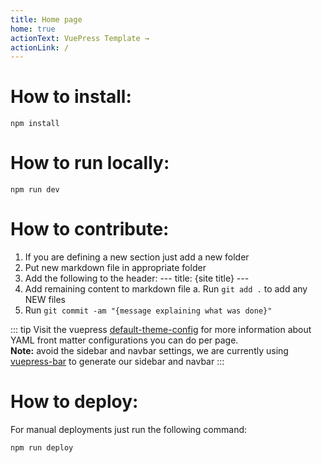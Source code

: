 ```yaml
---
title: Home page
home: true
actionText: VuePress Template →
actionLink: /
---
```

# How to install:
```
npm install
```

# How to run locally:
``` 
npm run dev
```

# How to contribute:
  1. If you are defining a new section just add a new folder
  2. Put new markdown file in appropriate folder
  3. Add the following to the header:
    ---
    title: {site title}
    ---
  4. Add remaining content to markdown file
    a. Run `git add .` to add any NEW files
  5. Run `git commit -am "{message explaining what was done}"`

  ::: tip
  Visit the vuepress [default-theme-config](https://vuepress.vuejs.org/default-theme-config/) for more information about YAML front matter configurations you can do per page.  
  **Note:** avoid the sidebar and navbar settings, we are currently using [vuepress-bar](https://www.npmjs.com/package/vuepress-bar) to generate our sidebar and navbar
  :::

# How to deploy:

For manual deployments just run the following command:
```
npm run deploy
```